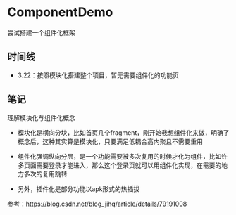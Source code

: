 # ComponentDemo
尝试搭建一个组件化框架

## 时间线

- 3.22：按照模块化搭建整个项目，暂无需要组件化的功能页

## 笔记

理解模块化与组件化概念
- 模块化是横向分块，比如首页几个fragment，刚开始我想组件化来做，明确了概念后，这种其实算是模块化，只要满足低耦合高内聚且不需要重用
- 组件化强调纵向分层，是一个功能需要被多次复用的时候才化为组件，比如许多页面需要登录才能进入，那么这个登录页就可以用组件化实现，在需要的地方多次的复用跳转

- 另外，插件化是部分功能以apk形式的热插拔

参考：https://blog.csdn.net/blog_jihq/article/details/79191008
